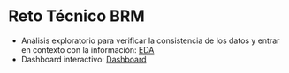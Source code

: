 # Reto Técnico BRM

- Análisis exploratorio para verificar la consistencia de los datos y entrar en contexto con la información: [EDA](https://github.com/Arevalojj2020/Reto_Tecnico_BRM/blob/main/EDA.ipynb)
- Dashboard interactivo: [Dashboard](https://github.com/Arevalojj2020/Reto_Tecnico_BRM/blob/main/Dashboard_BRM.pbix)
